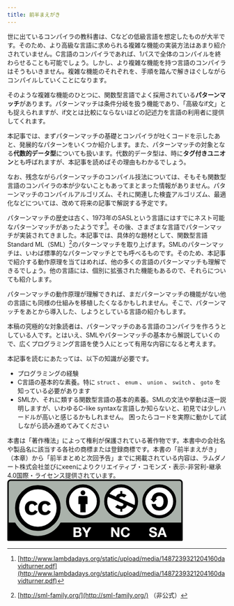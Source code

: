 ```yaml
---
title: 前半まえがき
---
```


世に出ているコンパイラの教科書は、Cなどの低級言語を想定したものが大半です。そのため、より高級な言語に求められる複雑な機能の実装方法はあまり紹介されていません。C言語のコンパイラであれば、1パスで全体のコンパイルを終わらせることも可能でしょう。しかし、より複雑な機能を持つ言語のコンパイラはそうもいきません。複雑な機能のそれぞれを、手順を踏んで解きほぐしながらコンパイルしていくことになります。

そのような複雑な機能のひとつに、関数型言語でよく採用されている**パターンマッチ**があります。パターンマッチは条件分岐を扱う機能であり、「高級なif文」とも捉えられますが、if文とは比較にならないほどの記述力を言語の利用者に提供してくれます。

本記事では、まずパターンマッチの基礎とコンパイラが吐くコードを示したあと、発展的なパターンをいくつか紹介します。また、パターンマッチの対象となる**代数的データ型**についても扱います。代数的データ型は、時に**タグ付きユニオン**とも呼ばれますが、本記事を読めばその理由もわかるでしょう。

なお、残念ながらパターンマッチのコンパイル技法については、そもそも関数型言語のコンパイラの本が少ないこともあってまとまった情報がありません。パターンマッチのコンパイルアルゴリズム、それに関連した検査アルゴリズム、最適化などについては、改めて将来の記事で解説する予定です。

パターンマッチの歴史は古く、1973年のSASLという言語にはすでにネスト可能なパターンマッチがあったようです[^1]。その後、さまざまな言語でパターンマッチが実装されてきました。本記事では、具体的な題材として、関数型言語Standard ML（SML）[^sml]のパターンマッチを取り上げます。SMLのパターンマッチは、いわば標準的なパターンマッチとでも呼べるものです。そのため、本記事で紹介する動作原理を当てはめれば、他の多くの言語のパターンマッチも理解できるでしょう。他の言語には、個別に拡張された機能もあるので、それらについても紹介します。

[^1]: [http://www.lambdadays.org/static/upload/media/1487239321204160davidturner.pdf](http://www.lambdadays.org/static/upload/media/1487239321204160davidturner.pdf)
[^sml]: [http://sml-family.org/](http://sml-family.org/) （非公式）

パターンマッチの動作原理が理解できれば、まだパターンマッチの機能がない他の言語にも同様の仕組みを移植したくなるかもしれません。そこで、パターンマッチをあとから導入した、しようとしている言語の紹介もします。

本稿の究極的な対象読者は、パターンマッチのある言語のコンパイラを作ろうとしている人です。とはいえ、SMLやパターンマッチの基本から解説していくので、広くプログラミング言語を使う人にとって有用な内容になると考えます。

本記事を読むにあたっては、以下の知識が必要です。

* プログラミングの経験
* C言語の基本的な素養。特に `struct` 、 `enum` 、 `union` 、 `switch` 、 `goto` を知っている必要があります
* SMLか、それに類する関数型言語の基本的素養。SMLの文法や挙動は逐一説明しますが、いわゆるC-like syntaxな言語しか知らないと、初見では少しハードルが高いと感じるかもしれません。
  困ったらコードを実際に動かして試しながら読み進めてみてください


本書は「著作権法」によって権利が保護されている著作物です。本書中の会社名や製品名に該当する各社の商標または登録商標です。本書の「前半まえがき」（本章）から「前半まとめと次回予告」までに掲載されている内容は、ラムダノート株式会社並びにκeenによりクリエイティブ・コモンズ・表示-非営利-継承4.0国際・ライセンス提供されています。
[![creativecommons by-nc-sa 4.0](/images/by-nc-sa.png)](https://creativecommons.org/licenses/by-nc-sa/4.0/deed.ja)

